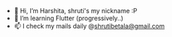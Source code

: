 - 👋 Hi, I’m Harshita, shruti's my nickname :P
- 🌱 I’m learning Flutter (progressively..)
- 📫 I check my mails daily @shrutibetala@gmail.com

<!---
shrutibetala7/shrutibetala7 is a ✨ special ✨ repository because its `README.md` (this file) appears on your GitHub profile.
You can click the Preview link to take a look at your changes.
--->
